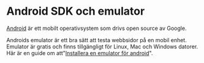 ---
...
Android SDK och emulator
==================================
[Android](https://developer.android.com/index.html) är ett mobilt operativsystem som drivs open source av Google.

Androids emulator är ett bra sätt att testa webbsidor på en mobil enhet. Emulator är gratis och finns tillgängligt för Linux, Mac och Windows datorer.
Här är en guide om att"[Installera en emulator för android](kunskap/installera-en-emulator-for-android)".